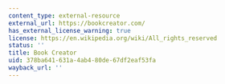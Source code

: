 ```yaml
---
content_type: external-resource
external_url: https://bookcreator.com/
has_external_license_warning: true
license: https://en.wikipedia.org/wiki/All_rights_reserved
status: ''
title: Book Creator
uid: 378ba641-631a-4ab4-80de-67df2eaf53fa
wayback_url: ''
---
```

